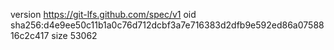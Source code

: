 version https://git-lfs.github.com/spec/v1
oid sha256:d4e9ee50c11b1a0c76d712dcbf3a7e716383d2dfb9e592ed86a0758816c2c417
size 53062
